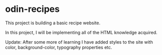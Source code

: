 # odin-recipes
This project is building a basic recipe website.

In this project, I will be implementing all of the HTML knowledge acquired.

Update: After some more of learning I have added styles to the site with color, background-color, typography properties etc.